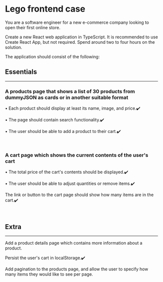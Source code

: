# Lego frontend case

You are a software engineer for a new e-commerce company looking to open
their first online store.

Create a new React web application in TypeScript. It is recommended to
use Create React App, but not required. Spend around two to four hours on the
solution.

The application should consist of the following:

## **Essentials**

---

### **A products page that shows a list of 30 products from dummyJSON as cards or in another suitable format**

• Each product should display at least its name, image, and price.✔️

• The page should contain search functionality.✔️

• The user should be able to add a product to their cart.✔️

&nbsp;

### **A cart page which shows the current contents of the user's cart**

• The total price of the cart's contents should be displayed.✔️

• The user should be able to adjust quantities or remove items.✔️

The link or button to the cart page should show how many items are in the cart.✔️

&nbsp;

## **Extra**

---

Add a product details page which contains more information about a product.

Persist the user's cart in localStorage.✔️

Add pagination to the products page, and allow the user to specify how many items they would like to see per page.
